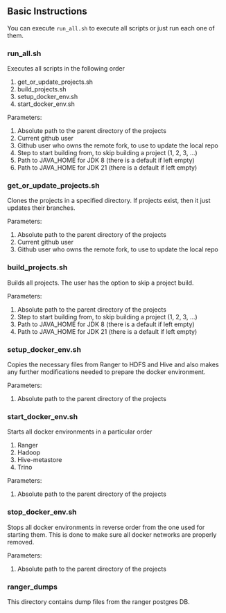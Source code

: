 ## Basic Instructions

You can execute `run_all.sh` to execute all scripts or just run each one of them.

### run_all.sh

Executes all scripts in the following order

1. get_or_update_projects.sh
2. build_projects.sh
3. setup_docker_env.sh
4. start_docker_env.sh

Parameters:
1. Absolute path to the parent directory of the projects
2. Current github user
3. Github user who owns the remote fork, to use to update the local repo
4. Step to start building from, to skip building a project (1, 2, 3, ...)
5. Path to JAVA_HOME for JDK 8 (there is a default if left empty)
6. Path to JAVA_HOME for JDK 21 (there is a default if left empty)

### get_or_update_projects.sh

Clones the projects in a specified directory. If projects exist, then it just updates their branches.

Parameters:
1. Absolute path to the parent directory of the projects
2. Current github user
3. Github user who owns the remote fork, to use to update the local repo

### build_projects.sh

Builds all projects. The user has the option to skip a project build.

Parameters:
1. Absolute path to the parent directory of the projects
2. Step to start building from, to skip building a project (1, 2, 3, ...)
3. Path to JAVA_HOME for JDK 8 (there is a default if left empty)
4. Path to JAVA_HOME for JDK 21 (there is a default if left empty)

### setup_docker_env.sh

Copies the necessary files from Ranger to HDFS and Hive and also makes any further modifications needed to prepare the docker environment.

Parameters:
1. Absolute path to the parent directory of the projects

### start_docker_env.sh

Starts all docker environments in a particular order

1. Ranger
2. Hadoop
3. Hive-metastore
4. Trino

Parameters:
1. Absolute path to the parent directory of the projects

### stop_docker_env.sh

Stops all docker environments in reverse order from the one used for starting them.
This is done to make sure all docker networks are properly removed.

Parameters:
1. Absolute path to the parent directory of the projects

### ranger_dumps

This directory contains dump files from the ranger postgres DB.

